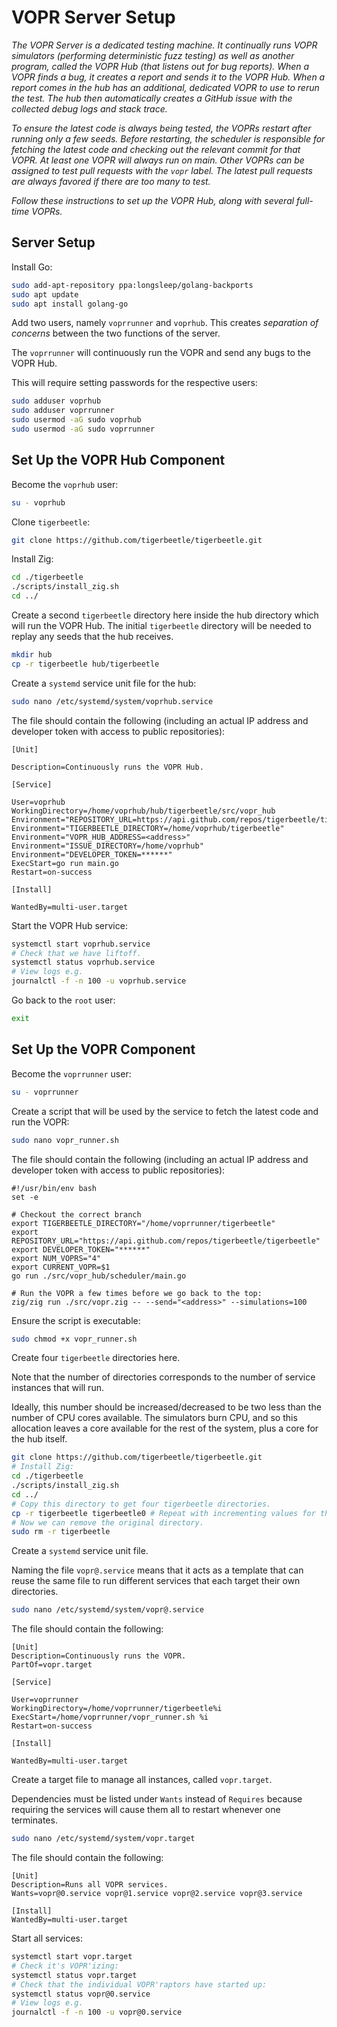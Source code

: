 # VOPR Server Setup

*The VOPR Server is a dedicated testing machine. It continually runs VOPR simulators (performing deterministic fuzz testing) as well as another program, called the VOPR Hub (that listens out for bug reports). When a VOPR finds a bug, it creates a report and sends it to the VOPR Hub. When a report comes in the hub has an additional, dedicated VOPR to use to rerun the test. The hub then automatically creates a GitHub issue with the collected debug logs and stack trace.*

*To ensure the latest code is always being tested, the VOPRs restart after running only a few seeds. Before restarting, the scheduler is responsible for fetching the latest code and checking out the relevant commit for that VOPR. At least one VOPR will always run on main. Other VOPRs can be assigned to test pull requests with the `vopr` label. The latest pull requests are always favored if there are too many to test.*

*Follow these instructions to set up the VOPR Hub, along with several full-time VOPRs.*

## Server Setup

Install Go:
```bash
sudo add-apt-repository ppa:longsleep/golang-backports
sudo apt update
sudo apt install golang-go
```

Add two users, namely `voprrunner` and `voprhub`. This creates *separation of concerns* between the two functions of the server.

The `voprrunner` will continuously run the VOPR and send any bugs to the VOPR Hub.

This will require setting passwords for the respective users:

```bash
sudo adduser voprhub
sudo adduser voprrunner
sudo usermod -aG sudo voprhub
sudo usermod -aG sudo voprrunner
```

## Set Up the VOPR Hub Component

Become the `voprhub` user:
```bash
su - voprhub
```

Clone `tigerbeetle`:
```bash
git clone https://github.com/tigerbeetle/tigerbeetle.git
```

Install Zig:
```bash
cd ./tigerbeetle
./scripts/install_zig.sh
cd ../
```

Create a second `tigerbeetle` directory here inside the hub directory which will run the VOPR Hub. The initial `tigerbeetle` directory will be needed to replay any seeds that the hub receives.
```bash
mkdir hub
cp -r tigerbeetle hub/tigerbeetle
```

Create a `systemd` service unit file for the hub:
```bash
sudo nano /etc/systemd/system/voprhub.service
```
The file should contain the following (including an actual IP address and developer token with access to public repositories):
```
[Unit]

Description=Continuously runs the VOPR Hub.

[Service]

User=voprhub
WorkingDirectory=/home/voprhub/hub/tigerbeetle/src/vopr_hub
Environment="REPOSITORY_URL=https://api.github.com/repos/tigerbeetle/tigerbeetle"
Environment="TIGERBEETLE_DIRECTORY=/home/voprhub/tigerbeetle"
Environment="VOPR_HUB_ADDRESS=<address>"
Environment="ISSUE_DIRECTORY=/home/voprhub"
Environment="DEVELOPER_TOKEN=******"
ExecStart=go run main.go
Restart=on-success

[Install]

WantedBy=multi-user.target
```

Start the VOPR Hub service:
```bash
systemctl start voprhub.service
# Check that we have liftoff.
systemctl status voprhub.service
# View logs e.g.
journalctl -f -n 100 -u voprhub.service
```

Go back to the `root` user:
```bash
exit
```

## Set Up the VOPR Component

Become the `voprrunner` user:
```bash
su - voprrunner
```

Create a script that will be used by the service to fetch the latest code and run the VOPR:
```bash
sudo nano vopr_runner.sh
```

The file should contain the following (including an actual IP address and developer token with access to public repositories):
```
#!/usr/bin/env bash
set -e

# Checkout the correct branch
export TIGERBEETLE_DIRECTORY="/home/voprrunner/tigerbeetle"
export REPOSITORY_URL="https://api.github.com/repos/tigerbeetle/tigerbeetle"
export DEVELOPER_TOKEN="******"
export NUM_VOPRS="4"
export CURRENT_VOPR=$1
go run ./src/vopr_hub/scheduler/main.go

# Run the VOPR a few times before we go back to the top:
zig/zig run ./src/vopr.zig -- --send="<address>" --simulations=100
```

Ensure the script is executable:
```bash
sudo chmod +x vopr_runner.sh
```

Create four `tigerbeetle` directories here.

Note that the number of directories corresponds to the number of service instances that will run.

Ideally, this number should be increased/decreased to be two less than the number of CPU cores available. The simulators burn CPU, and so this allocation leaves a core available for the rest of the system, plus a core for the hub itself.
```bash
git clone https://github.com/tigerbeetle/tigerbeetle.git
# Install Zig:
cd ./tigerbeetle
./scripts/install_zig.sh
cd ../
# Copy this directory to get four tigerbeetle directories.
cp -r tigerbeetle tigerbeetle0 # Repeat with incrementing values for the other instances. E.g. 1, 2,3.
# Now we can remove the original directory.
sudo rm -r tigerbeetle
```

Create a `systemd` service unit file.

Naming the file `vopr@.service` means that it acts as a template that can reuse the same file to run different services that each target their own directories.
```bash
sudo nano /etc/systemd/system/vopr@.service
```

The file should contain the following:
```
[Unit]
Description=Continuously runs the VOPR.
PartOf=vopr.target

[Service]

User=voprrunner
WorkingDirectory=/home/voprrunner/tigerbeetle%i
ExecStart=/home/voprrunner/vopr_runner.sh %i
Restart=on-success

[Install]

WantedBy=multi-user.target
```

Create a target file to manage all instances, called `vopr.target`.

Dependencies must be listed under `Wants` instead of `Requires` because requiring the services will cause them all to restart whenever one terminates.
```bash
sudo nano /etc/systemd/system/vopr.target
```

The file should contain the following:
```
[Unit]
Description=Runs all VOPR services.
Wants=vopr@0.service vopr@1.service vopr@2.service vopr@3.service

[Install]
WantedBy=multi-user.target
```

Start all services:
```bash
systemctl start vopr.target
# Check it's VOPR'izing:
systemctl status vopr.target
# Check that the individual VOPR'raptors have started up:
systemctl status vopr@0.service
# View logs e.g.
journalctl -f -n 100 -u vopr@0.service
```
